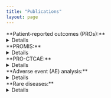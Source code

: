 ```yaml
---
title: "Publications"
layout: page
---
```


<summary>**Patient-reported outcomes (PROs):**</summary> 

<details>
SPIRIT-PRO extension (PRO-specific protocol guidance):  [Calvert et al, 2018](https://pubmed.ncbi.nlm.nih.gov/29411037/)

SISAQOL recommendations (statistical standards for PRO data in randomized trials):  [Coens et al, 2020](https://pubmed.ncbi.nlm.nih.gov/32007209/)

CONSORT-PRO extension:  [calvert et al, 2013](https://pubmed.ncbi.nlm.nih.gov/23443445/)

PRO-cision Medicine Toolkit (Medical Care edition focused on PROs implemented in clinical practice):

[Snyder et al, 2019](https://pubmed.ncbi.nlm.nih.gov/30985589/)

[Shi et al, 2016](https://pubmed.ncbi.nlm.nih.gov/30985590/)

[Cook et al, 2019](https://pubmed.ncbi.nlm.nih.gov/30985591/)

[Brown & Cano, 2019](https://pubmed.ncbi.nlm.nih.gov/30985592/)

[Jensen & Bjorner, 2019](https://pubmed.ncbi.nlm.nih.gov/30985593/)

[Oliver et al, 2019](https://pubmed.ncbi.nlm.nih.gov/30985594/)

[King et al, 2019](https://pubmed.ncbi.nlm.nih.gov/30985595/)

[Blackford et al, 2019](https://pubmed.ncbi.nlm.nih.gov/30985596/)

[Haverman et al, 2019](https://pubmed.ncbi.nlm.nih.gov/30985597/)

[Absolom et al, 2019](https://pubmed.ncbi.nlm.nih.gov/30985598/)

[Zahrieh et al, 2019](https://pubmed.ncbi.nlm.nih.gov/30985599/)

[Barbera & Moody, 2019](https://pubmed.ncbi.nlm.nih.gov/30985600/)

[Girgis et al, 2019](https://pubmed.ncbi.nlm.nih.gov/30985601/)

[Stover et al, 2019](https://pubmed.ncbi.nlm.nih.gov/30985602/)

</details>

<summary>**PROMIS:**</summary>
<details>
PROMIS scales to PRO-CTCAE and single-item numeric rating scale items:  [Lee et al, 2020](https://pubmed.ncbi.nlm.nih.gov/33305344/)

PROMIS reporting recommendations: [Hanmer et al, 2020](https://pubmed.ncbi.nlm.nih.gov/32215788/)
</details>

<summary>**PRO-CTCAE:**</summary>
<details>
Item generation:  [Basch et al, 2014](https://pubmed.ncbi.nlm.nih.gov/25265940/)

Cognitive testing:  [Hay et al, 2013](https://pubmed.ncbi.nlm.nih.gov/23868457/)

Validity, reliability, & responsiveness:  [Dueck et al, 2015](https://pubmed.ncbi.nlm.nih.gov/26270597/)

Comparison of modes of administration (paper, web, & automated telephone):  [Bennett et al, 2016](https://pubmed.ncbi.nlm.nih.gov/26892667/) 
Assessment of patient recall from 1 to 4 weeks:  [Mendoza et al, 2017](https://pubmed.ncbi.nlm.nih.gov/28545337/)

Pediatric (and proxy) PRO-CTCAE:  [Reeve et al, 2017](https://pubmed.ncbi.nlm.nih.gov/28062347/)

US FDA & NCI view on clinical review, IND safety reporting, & site inspections:  [Kim et al, 2018](https://pubmed.ncbi.nlm.nih.gov/29237718/)

Strategy to select symptomatic AEs for administration:  [Trask et al, 2018](https://pubmed.ncbi.nlm.nih.gov/30230365/)

What do “Mild”, “Moderate”, … mean to patients?:  [Atkinson et al, 2018](https://pubmed.ncbi.nlm.nih.gov/29129739/)

Use of free text items:  [Chung et al, 2019](https://pubmed.ncbi.nlm.nih.gov/30840079/)

Feasibility of PRO-CTCAE reporting:  [Basch et al, 2017](https://pubmed.ncbi.nlm.nih.gov/28463161/); and  [Basch et al, 2018](https://pubmed.ncbi.nlm.nih.gov/30204536/)

Composite scoring algorithm:  [Basch et al, 2021](https://pubmed.ncbi.nlm.nih.gov/33258687/)

Example of PRO-CTCAE in a trial (PRO-CTCAE is reported in the supplemental appendix):  [Gounder et al, 2018](https://pubmed.ncbi.nlm.nih.gov/30575484/)

PRO-CTCAE baseline adjustment method:  [Dueck et al, 2020](https://pubmed.ncbi.nlm.nih.gov/31556911/)
</details>

<summary>**Adverse event (AE) analysis:**</summary>
<details>
Lancet Haematology Commission on modernizing approach to AEs:  [Thanarajasingam et al, 2018](https://pubmed.ncbi.nlm.nih.gov/29907552/)

Update to Lancet Haematology Commission:  [Thanarajasingam et al, 2022](https://pubmed.ncbi.nlm.nih.gov/35483398/)

Thanarajasingam ToxT references:

[Thanarajasingam et al, 2016](https://pubmed.ncbi.nlm.nih.gov/27083333/)

[Thanarajasingam et al, 2016](https://pubmed.ncbi.nlm.nih.gov/27396640/)

[Thanarajasingam et al, 2020](https://pubmed.ncbi.nlm.nih.gov/32470440/)

[Wong et al, 2021](https://pubmed.ncbi.nlm.nih.gov/32951293/)

</details>

<summary>**Rare diseases:**</summary>
<details>
[Boyd et al, 2016](https://pubmed.ncbi.nlm.nih.gov/26868354/)

[Blay et al, 2016](https://pubmed.ncbi.nlm.nih.gov/26868355/)

[Billingham et al, 2016](https://pubmed.ncbi.nlm.nih.gov/26868356/)
</details>



